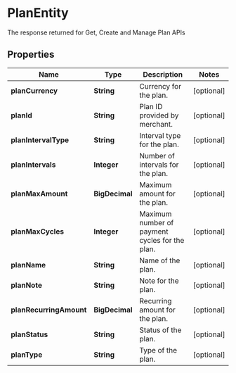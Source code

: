 

# PlanEntity

The response returned for Get, Create and Manage Plan APIs

## Properties

| Name | Type | Description | Notes |
|------------ | ------------- | ------------- | -------------|
|**planCurrency** | **String** | Currency for the plan. |  [optional] |
|**planId** | **String** | Plan ID provided by merchant. |  [optional] |
|**planIntervalType** | **String** | Interval type for the plan. |  [optional] |
|**planIntervals** | **Integer** | Number of intervals for the plan. |  [optional] |
|**planMaxAmount** | **BigDecimal** | Maximum amount for the plan. |  [optional] |
|**planMaxCycles** | **Integer** | Maximum number of payment cycles for the plan. |  [optional] |
|**planName** | **String** | Name of the plan. |  [optional] |
|**planNote** | **String** | Note for the plan. |  [optional] |
|**planRecurringAmount** | **BigDecimal** | Recurring amount for the plan. |  [optional] |
|**planStatus** | **String** | Status of the plan. |  [optional] |
|**planType** | **String** | Type of the plan. |  [optional] |



